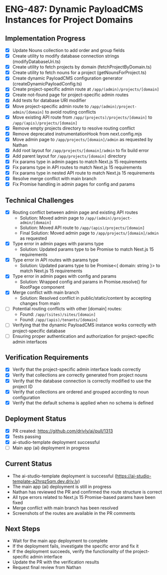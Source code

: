 # ENG-487: Dynamic PayloadCMS Instances for Project Domains

## Implementation Progress
- [x] Update Nouns collection to add order and group fields
- [x] Create utility to modify database connection strings (modifyDatabaseUri.ts)
- [x] Create utility to fetch projects by domain (fetchProjectByDomain.ts)
- [x] Create utility to fetch nouns for a project (getNounsForProject.ts)
- [x] Create dynamic PayloadCMS configuration generator (createDynamicPayloadConfig.ts)
- [x] Create project-specific admin route at `/app/(admin)/projects/[domain]`
- [x] Create not-found page for project-specific admin routes
- [x] Add tests for database URI modifier
- [x] Move project-specific admin route to `/app/(admin)/project-admin/[domain]` to avoid routing conflicts
- [x] Move existing API route from `/app/(projects)/projects/[domain]` to `/app/(apis)/projects/[domain]`
- [x] Remove empty projects directory to resolve routing conflict
- [x] Remove deprecated instrumentationHook from next.config.mjs
- [x] Move admin page to `/app/projects/[domain]/admin` as requested by Nathan
- [x] Add root layout for `/app/projects/[domain]/admin` to fix build error
- [x] Add parent layout for `/app/projects/[domain]` directory
- [x] Fix params type in admin pages to match Next.js 15 requirements
- [x] Fix params type in API routes to match Next.js 15 requirements
- [x] Fix params type in nested API route to match Next.js 15 requirements
- [x] Resolve merge conflict with main branch
- [x] Fix Promise handling in admin pages for config and params

## Technical Challenges
- [x] Routing conflict between admin page and existing API routes
  - Solution: Moved admin page to `/app/(admin)/project-admin/[domain]`
  - Solution: Moved API route to `/app/(apis)/projects/[domain]`
  - Final Solution: Moved admin page to `/app/projects/[domain]/admin` as requested
- [x] Type error in admin pages with params type
  - Solution: Updated params type to be Promise<Params> to match Next.js 15 requirements
- [x] Type error in API routes with params type
  - Solution: Updated params type to be Promise<{ domain: string }> to match Next.js 15 requirements
- [x] Type error in admin pages with config and params
  - Solution: Wrapped config and params in Promise.resolve() for RootPage component
- [x] Merge conflict with main branch
  - Solution: Resolved conflict in public/static/content by accepting changes from main
- [ ] Potential routing conflicts with other [domain] routes:
  - Found: `/app/(sites)/sites/[domain]`
  - Found: `/app/(apis)/tenants/[domain]`
- [ ] Verifying that the dynamic PayloadCMS instance works correctly with project-specific database
- [ ] Ensuring proper authentication and authorization for project-specific admin interfaces

## Verification Requirements
- [x] Verify that the project-specific admin interface loads correctly
- [x] Verify that collections are correctly generated from project nouns
- [x] Verify that the database connection is correctly modified to use the project ID
- [x] Verify that collections are ordered and grouped according to noun configuration
- [x] Verify that the default schema is applied when no schema is defined

## Deployment Status
- [x] PR created: https://github.com/drivly/ai/pull/1313
- [x] Tests passing
- [x] ai-studio-template deployment successful
- [ ] Main app (ai) deployment in progress

## Current Status
- The ai-studio-template deployment is successful (https://ai-studio-template-a2hrqz5qm.dev.driv.ly)
- The main app (ai) deployment is still in progress
- Nathan has reviewed the PR and confirmed the route structure is correct
- All type errors related to Next.js 15 Promise-based params have been fixed
- Merge conflict with main branch has been resolved
- Screenshots of the routes are available in the PR comments

## Next Steps
- Wait for the main app deployment to complete
- If the deployment fails, investigate the specific error and fix it
- If the deployment succeeds, verify the functionality of the project-specific admin interface
- Update the PR with the verification results
- Request final review from Nathan

